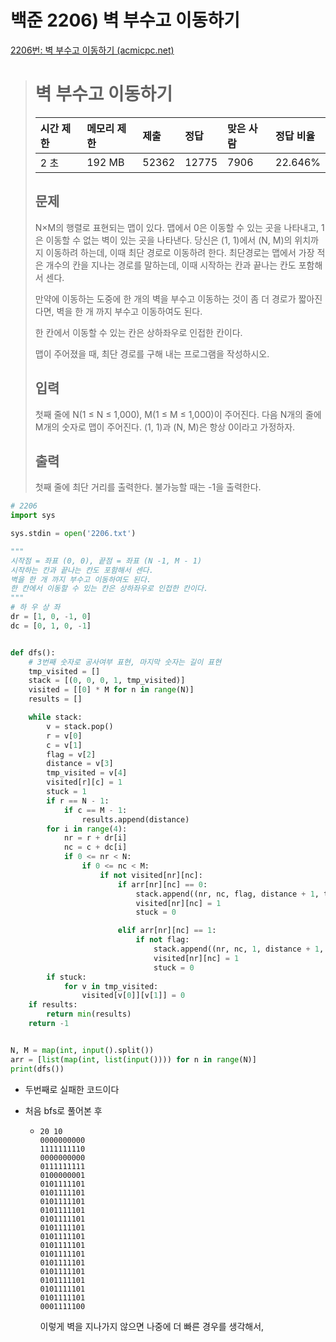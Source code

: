 # 백준 2206) 벽 부수고 이동하기 

[2206번: 벽 부수고 이동하기 (acmicpc.net)](https://www.acmicpc.net/problem/2206)

> # 벽 부수고 이동하기
>
> | 시간 제한 | 메모리 제한 | 제출  | 정답  | 맞은 사람 | 정답 비율 |
> | :-------- | :---------- | :---- | :---- | :-------- | :-------- |
> | 2 초      | 192 MB      | 52362 | 12775 | 7906      | 22.646%   |
>
> ## 문제
>
> N×M의 행렬로 표현되는 맵이 있다. 맵에서 0은 이동할 수 있는 곳을 나타내고, 1은 이동할 수 없는 벽이 있는 곳을 나타낸다. 당신은 (1, 1)에서 (N, M)의 위치까지 이동하려 하는데, 이때 최단 경로로 이동하려 한다. 최단경로는 맵에서 가장 적은 개수의 칸을 지나는 경로를 말하는데, 이때 시작하는 칸과 끝나는 칸도 포함해서 센다.
>
> 만약에 이동하는 도중에 한 개의 벽을 부수고 이동하는 것이 좀 더 경로가 짧아진다면, 벽을 한 개 까지 부수고 이동하여도 된다.
>
> 한 칸에서 이동할 수 있는 칸은 상하좌우로 인접한 칸이다.
>
> 맵이 주어졌을 때, 최단 경로를 구해 내는 프로그램을 작성하시오.
>
> ## 입력
>
> 첫째 줄에 N(1 ≤ N ≤ 1,000), M(1 ≤ M ≤ 1,000)이 주어진다. 다음 N개의 줄에 M개의 숫자로 맵이 주어진다. (1, 1)과 (N, M)은 항상 0이라고 가정하자.
>
> ## 출력
>
> 첫째 줄에 최단 거리를 출력한다. 불가능할 때는 -1을 출력한다.



```python
# 2206
import sys

sys.stdin = open('2206.txt')

"""
시작점 = 좌표 (0, 0), 끝점 = 좌표 (N -1, M - 1)
시작하는 칸과 끝나는 칸도 포함해서 센다.
벽을 한 개 까지 부수고 이동하여도 된다.
한 칸에서 이동할 수 있는 칸은 상하좌우로 인접한 칸이다.
"""
# 하 우 상 좌
dr = [1, 0, -1, 0]
dc = [0, 1, 0, -1]


def dfs():
    # 3번째 숫자로 공사여부 표현, 마지막 숫자는 길이 표현
    tmp_visited = []
    stack = [(0, 0, 0, 1, tmp_visited)]
    visited = [[0] * M for n in range(N)]
    results = []

    while stack:
        v = stack.pop()
        r = v[0]
        c = v[1]
        flag = v[2]
        distance = v[3]
        tmp_visited = v[4]
        visited[r][c] = 1
        stuck = 1
        if r == N - 1:
            if c == M - 1:
                results.append(distance)
        for i in range(4):
            nr = r + dr[i]
            nc = c + dc[i]
            if 0 <= nr < N:
                if 0 <= nc < M:
                    if not visited[nr][nc]:
                        if arr[nr][nc] == 0:
                            stack.append((nr, nc, flag, distance + 1, tmp_visited + [(nr, nc)]))
                            visited[nr][nc] = 1
                            stuck = 0

                        elif arr[nr][nc] == 1:
                            if not flag:
                                stack.append((nr, nc, 1, distance + 1, tmp_visited + [(nr, nc)]))
                                visited[nr][nc] = 1
                                stuck = 0
        if stuck:
            for v in tmp_visited:
                visited[v[0]][v[1]] = 0
    if results:
        return min(results)
    return -1


N, M = map(int, input().split())
arr = [list(map(int, list(input()))) for n in range(N)]
print(dfs())
```

- 두번째로 실패한 코드이다

- 처음 bfs로 풀어본 후 

  - ```
    20 10
    0000000000
    1111111110
    0000000000
    0111111111
    0100000001
    0101111101
    0101111101
    0101111101
    0101111101
    0101111101
    0101111101
    0101111101
    0101111101
    0101111101
    0101111101
    0101111101
    0101111101
    0101111101
    0101111101
    0001111100
    ```

    이렇게 벽을 지나가지 않으면 나중에 더 빠른 경우를 생각해서,  